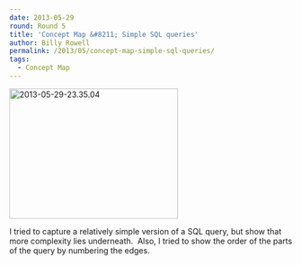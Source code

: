 ```yaml
---
date: 2013-05-29
round: Round 5
title: 'Concept Map &#8211; Simple SQL queries'
author: Billy Rowell
permalink: /2013/05/concept-map-simple-sql-queries/
tags:
  - Concept Map
---
```

[<img class="alignnone size-medium wp-image-2947" alt="2013-05-29-23.35.04" src="http://files.software-carpentry.org/training-course/2013/05/2013-05-29-23.35.041-300x232.jpg" width="300" height="232" />][1]

I tried to capture a relatively simple version of a SQL query, but show that more complexity lies underneath.  Also, I tried to show the order of the parts of the query by numbering the edges.

&nbsp;

 [1]: http://files.software-carpentry.org/training-course/2013/05/2013-05-29-23.35.041.jpg
